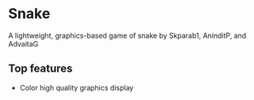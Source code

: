 # Snake
 A lightweight, graphics-based game of snake by Skparab1, AninditP, and AdvaitaG
 
## Top features
- Color high quality graphics display
  
